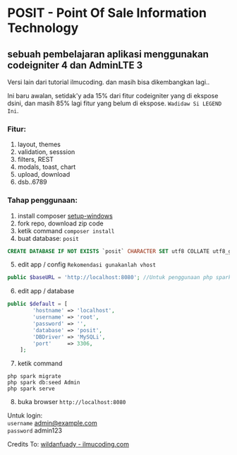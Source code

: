 # POSIT - Point Of Sale Information Technology
## sebuah pembelajaran aplikasi menggunakan codeigniter 4 dan AdminLTE 3
Versi lain dari tutorial ilmucoding. dan masih bisa dikembangkan lagi..<br/>

Ini baru awalan, setidak'y ada 15% dari fitur codeigniter yang di ekspose dsini, dan masih 85% lagi fitur yang belum di ekspose. `Wadidaw Si LEGEND Ini`.

### Fitur:
1. layout, themes
2. validation, sesssion
3. filters, REST
3. modals, toast, chart
4. upload, download
5. dsb..6789

### Tahap penggunaan:
1. install composer [setup-windows](https://getcomposer.org/Composer-Setup.exe)
2. fork repo, download zip code
3. ketik command `composer install`
4. buat database: `posit`
```sql
CREATE DATABASE IF NOT EXISTS `posit` CHARACTER SET utf8 COLLATE utf8_general_ci;
```
5. edit app / config `Rekomendasi gunakanlah vhost`
```php
public $baseURL = 'http://localhost:8080'; //Untuk penggunaan php spark serve
```
6. edit app / database
```php
public $default = [
		'hostname' => 'localhost',
		'username' => 'root',
		'password' => '',
		'database' => 'posit',
		'DBDriver' => 'MySQLi',
		'port'     => 3306,
	];
```
7. ketik command <br/>
```cli
php spark migrate
php spark db:seed Admin
php spark serve
```

8. buka browser `http://localhost:8080`

Untuk login:<br/>
`username` admin@example.com<br/>
`password` admin123<br/>

Credits To: [wildanfuady - ilmucoding.com](https://github.com/wildanfuady/ci4_sip/)